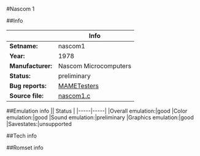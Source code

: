 #Nascom 1

##Info

||Info|
|-----|-----|
|**Setname:**|nascom1
|**Year:**|1978
|**Manufacturer:**|Nascom Microcomputers
|**Status:**|preliminary
|**Bug reports:**|[MAMETesters](http://mametesters.org/view_all_set.php?type=1&temporary=y&search=nascom1.c)
|**Source file:**|[nascom1.c](https://github.com/mamedev/mame/blob/master/src/mess/drivers/nascom1.c)

##Emulation info
|| Status |
|-----|-----|
|Overall emulation:|good
|Color emulation:|good
|Sound emulation:|preliminary
|Graphics emulation:|good
|Savestates:|unsupported

##Tech info

##Romset info

<!--- START OF EDITED COMMENT DO NOT TOUCH TEXT ABOVE-->
